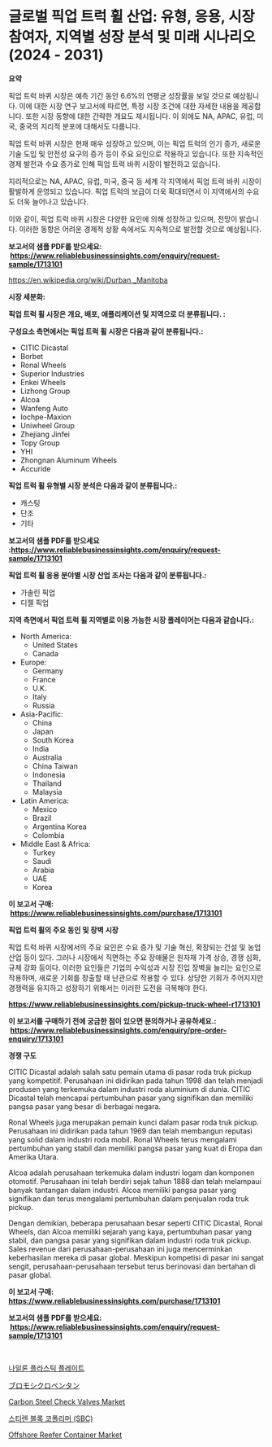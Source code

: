 <p><h1>글로벌 픽업 트럭 휠 산업: 유형, 응용, 시장 참여자, 지역별 성장 분석 및 미래 시나리오 (2024 - 2031)</h1></p><p><strong>요약</strong></p>
<p><p>픽업 트럭 바퀴 시장은 예측 기간 동안 6.6%의 연평균 성장률을 보일 것으로 예상됩니다. 이에 대한 시장 연구 보고서에 따르면, 특정 시장 조건에 대한 자세한 내용을 제공합니다. 또한 시장 동향에 대한 간략한 개요도 제시됩니다. 이 외에도 NA, APAC, 유럽, 미국, 중국의 지리적 분포에 대해서도 다룹니다. </p><p>픽업 트럭 바퀴 시장은 현재 매우 성장하고 있으며, 이는 픽업 트럭의 인기 증가, 새로운 기술 도입 및 안전성 요구의 증가 등이 주요 요인으로 작용하고 있습니다. 또한 지속적인 경제 발전과 수요 증가로 인해 픽업 트럭 바퀴 시장이 발전하고 있습니다.</p><p>지리적으로는 NA, APAC, 유럽, 미국, 중국 등 세계 각 지역에서 픽업 트럭 바퀴 시장이 활발하게 운영되고 있습니다. 픽업 트럭의 보급이 더욱 확대되면서 이 지역에서의 수요도 더욱 늘어나고 있습니다.</p><p>이와 같이, 픽업 트럭 바퀴 시장은 다양한 요인에 의해 성장하고 있으며, 전망이 밝습니다. 이러한 동향은 어려운 경제적 상황 속에서도 지속적으로 발전할 것으로 예상됩니다.</p></p>
<p><strong>보고서의 샘플 PDF를 받으세요: &nbsp;<a href="https://www.reliablebusinessinsights.com/enquiry/request-sample/1713101">https://www.reliablebusinessinsights.com/enquiry/request-sample/1713101</a></strong></p>
<p><a href="https://en.wikipedia.org/wiki/Durban,_Manitoba">https://en.wikipedia.org/wiki/Durban,_Manitoba</a></p>
<p><strong>시장 세분화:</strong></p>
<p><strong> 픽업 트럭 휠 시장은 개요, 배포, 애플리케이션 및 지역으로 더 분류됩니다. :</strong></p>
<p><strong>구성요소 측면에서는 픽업 트럭 휠 시장은 다음과 같이 분류됩니다.:</strong></p>
<p><ul><li>CITIC Dicastal</li><li>Borbet</li><li>Ronal Wheels</li><li>Superior Industries</li><li>Enkei Wheels</li><li>Lizhong Group</li><li>Alcoa</li><li>Wanfeng Auto</li><li>Iochpe-Maxion</li><li>Uniwheel Group</li><li>Zhejiang Jinfei</li><li>Topy Group</li><li>YHI</li><li>Zhongnan Aluminum Wheels</li><li>Accuride</li></ul></p>
<p><strong> 픽업 트럭 휠 유형별 시장 분석은 다음과 같이 분류됩니다.:</strong></p>
<p><ul><li>캐스팅</li><li>단조</li><li>기타</li></ul></p>
<p><strong>보고서의 샘플 PDF를 받으세요 :<a href="https://www.reliablebusinessinsights.com/enquiry/request-sample/1713101">https://www.reliablebusinessinsights.com/enquiry/request-sample/1713101</a></strong></p>
<p><strong> 픽업 트럭 휠 응용 분야별 시장 산업 조사는 다음과 같이 분류됩니다.:</strong></p>
<p><ul><li>가솔린 픽업</li><li>디젤 픽업</li></ul></p>
<p><strong>지역 측면에서 픽업 트럭 휠 지역별로 이용 가능한 시장 플레이어는 다음과 같습니다.:</strong></p>
<p><ul>
    <li>
        North America:
        <ul>
            <li>United States</li>
            <li>Canada</li>
        </ul>
    </li>
    <li>
        Europe:
        <ul>
            <li>Germany</li>
            <li>France</li>
            <li>U.K.</li>
            <li>Italy</li>
            <li>Russia</li>
        </ul>
    </li>
    <li>
        Asia-Pacific:
        <ul>
            <li>China</li>
            <li>Japan</li>
            <li>South Korea</li>
            <li>India</li>
            <li>Australia</li>
            <li>China Taiwan</li>
            <li>Indonesia</li>
            <li>Thailand</li>
            <li>Malaysia</li>
        </ul>
    </li>
    <li>
        Latin America:
        <ul>
            <li>Mexico</li>
            <li>Brazil</li>
            <li>Argentina Korea</li>
            <li>Colombia</li>
        </ul>
    </li>
    <li>
        Middle East & Africa:
        <ul>
            <li>Turkey</li>
            <li>Saudi</li>
            <li>Arabia</li>
            <li>UAE</li>
            <li>Korea</li>
        </ul>
    </li>
    </ul></p>
<p><strong>이 보고서 구매: &nbsp;<a href="https://www.reliablebusinessinsights.com/purchase/1713101">https://www.reliablebusinessinsights.com/purchase/1713101</a></strong></p>
<p><strong>픽업 트럭 휠의 주요 동인 및 장벽 시장</strong></p>
<p><p>픽업 트럭 바퀴 시장에서의 주요 요인은 수요 증가 및 기술 혁신, 확장되는 건설 및 농업 산업 등이 있다. 그러나 시장에서 직면하는 주요 장애물은 원자재 가격 상승, 경쟁 심화, 규제 강화 등이다. 이러한 요인들은 기업의 수익성과 시장 진입 장벽을 늘리는 요인으로 작용하며, 새로운 기회를 창출할 때 난관으로 작용할 수 있다. 상당한 기회가 주어지지만 경쟁력을 유지하고 성장하기 위해서는 이러한 도전을 극복해야 한다.</p></p>
<p><strong><a href="https://www.reliablebusinessinsights.com/pickup-truck-wheel-r1713101">https://www.reliablebusinessinsights.com/pickup-truck-wheel-r1713101</a></strong></p>
<p><strong>이 보고서를 구매하기 전에 궁금한 점이 있으면 문의하거나 공유하세요.: &nbsp;<a href="https://www.reliablebusinessinsights.com/enquiry/pre-order-enquiry/1713101">https://www.reliablebusinessinsights.com/enquiry/pre-order-enquiry/1713101</a></strong></p>
<p><strong>경쟁 구도</strong></p>
<p><p>CITIC Dicastal adalah salah satu pemain utama di pasar roda truk pickup yang kompetitif. Perusahaan ini didirikan pada tahun 1998 dan telah menjadi produsen yang terkemuka dalam industri roda aluminium di dunia. CITIC Dicastal telah mencapai pertumbuhan pasar yang signifikan dan memiliki pangsa pasar yang besar di berbagai negara.</p><p>Ronal Wheels juga merupakan pemain kunci dalam pasar roda truk pickup. Perusahaan ini didirikan pada tahun 1969 dan telah membangun reputasi yang solid dalam industri roda mobil. Ronal Wheels terus mengalami pertumbuhan yang stabil dan memiliki pangsa pasar yang kuat di Eropa dan Amerika Utara.</p><p>Alcoa adalah perusahaan terkemuka dalam industri logam dan komponen otomotif. Perusahaan ini telah berdiri sejak tahun 1888 dan telah melampaui banyak tantangan dalam industri. Alcoa memiliki pangsa pasar yang signifikan dan terus mengalami pertumbuhan dalam penjualan roda truk pickup.</p><p>Dengan demikian, beberapa perusahaan besar seperti CITIC Dicastal, Ronal Wheels, dan Alcoa memiliki sejarah yang kaya, pertumbuhan pasar yang stabil, dan pangsa pasar yang signifikan dalam industri roda truk pickup. Sales revenue dari perusahaan-perusahaan ini juga mencerminkan keberhasilan mereka di pasar global. Meskipun kompetisi di pasar ini sangat sengit, perusahaan-perusahaan tersebut terus berinovasi dan bertahan di pasar global.</p></p>
<p><strong>이 보고서 구매: &nbsp; <a href="https://www.reliablebusinessinsights.com/purchase/1713101">https://www.reliablebusinessinsights.com/purchase/1713101</a></strong></p>
<p><strong>보고서의 샘플 PDF를 받으세요: &nbsp;<a href="https://www.reliablebusinessinsights.com/enquiry/request-sample/1713101">https://www.reliablebusinessinsights.com/enquiry/request-sample/1713101</a></strong><strong></strong></p>
<p>&nbsp;</p>
<p><p><a href="https://github.com/langcat852024/Market-Research-Report-List-1/blob/main/1697935168308.md">나일론 플라스틱 플레이트</a></p><p><a href="https://github.com/KaliMetz2023/Market-Research-Report-List-1/blob/main/2184701157074.md">ブロモシクロペンタン</a></p><p><a href="https://issuu.com/reportprime-2/docs/carbon-steel-check-valves-market-size-2030.pptx">Carbon Steel Check Valves Market</a></p><p><a href="https://github.com/vdhdwjyp90142/Market-Research-Report-List-2/blob/main/7181026168309.md">스티렌 블록 코폴리머 (SBC)</a></p><p><a href="https://github.com/prosalinda88/Market-Research-Report-List-5/blob/main/offshore-reefer-container-market.md">Offshore Reefer Container Market</a></p></p>